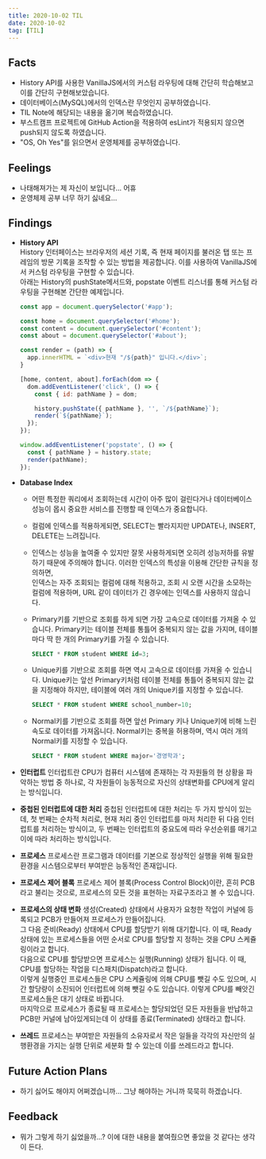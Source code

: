 ```yaml
---
title: 2020-10-02 TIL
date: 2020-10-02
tag: [TIL]
---
```


## Facts

- History API를 사용한 VanillaJS에서의 커스텀 라우팅에 대해 간단히 학습해보고 이를 간단히 구현해보았습니다.
- 데이터베이스(MySQL)에서의 인덱스란 무엇인지 공부하였습니다.
- TIL Note에 해당되는 내용을 옮기며 복습하였습니다.
- 부스트캠프 프로젝트에 GitHub Action을 적용하여 esLint가 적용되지 않으면 push되지 않도록 하였습니다.
- "OS, Oh Yes"를 읽으면서 운영체제를 공부하였습니다.

## Feelings

- 나태해져가는 제 자신이 보입니다... 어휴
- 운영체제 공부 너무 하기 싫네요...

## Findings

- **History API**  
  History 인터페이스는 브라우저의 세션 기록, 즉 현재 페이지를 불러온 탭 또는 프레임의 방문 기록을 조작할 수 있는 방법을 제공합니다. 이를 사용하여 VanillaJS에서 커스텀 라우팅을 구현할 수 있습니다.  
  아래는 History의 pushState메서드와, popstate 이벤트 리스너를 통해 커스텀 라우팅을 구현해본 간단한 예제입니다.

    ```js
    const app = document.querySelector('#app');

    const home = document.querySelector('#home');
    const content = document.querySelector('#content');
    const about = document.querySelector('#about');

    const render = (path) => {
      app.innerHTML = `<div>현재 "/${path}" 입니다.</div>`;
    }

    [home, content, about].forEach(dom => {
      dom.addEventListener('click', () => {
        const { id: pathName } = dom;

        history.pushState({ pathName }, '', `/${pathName}`);
        render(`${pathName}`);
      });
    });

    window.addEventListener('popstate', () => {
      const { pathName } = history.state;
      render(pathName);
    });
    ```

- **Database Index**  
  - 어떤 특정한 쿼리에서 조회하는데 시간이 아주 많이 걸린다거나 데이터베이스 성능이 몹시 중요한 서비스를 진행할 때 인덱스가 중요합니다.
  - 컬럼에 인덱스를 적용하게되면, SELECT는 빨라지지만 UPDATE나, INSERT, DELETE는 느려집니다.
  - 인덱스는 성능을 높여줄 수 있지만 잘못 사용하게되면 오히려 성능저하를 유발하기 때문에 주의해야 합니다. 이러한 인덱스의 특성을 이용해 간단한 규칙을 정의하면,  
  인덱스는 자주 조회되는 컬럼에 대해 적용하고, 조회 시 오랜 시간을 소모하는 컬럼에 적용하며, URL 같이 데이터가 긴 경우에는 인덱스를 사용하지 않습니다.
  - Primary키를 기반으로 조회를 하게 되면 가장 고속으로 데이터를 가져올 수 있습니다. Primary키는 테이블 전체를 통틀어 중복되지 않는 값을 가지며, 테이블마다 딱 한 개의 Primary키를 가질 수 있습니다.

      ```sql
      SELECT * FROM student WHERE id=3;
      ```

  - Unique키를 기반으로 조회를 하면 역시 고속으로 데이터를 가져올 수 있습니다. Unique키는 앞선 Primary키처럼 테이블 전체를 통틀어 중복되지 않는 값을 지정해야 하지만, 테이블에 여러 개의 Unique키를 지정할 수 있습니다.

      ```sql
      SELECT * FROM student WHERE school_number=10;
      ```

  - Normal키를 기반으로 조회를 하면 앞선 Primary 키나 Unique키에 비해 느린 속도로 데이터를 가져옵니다. Normal키는 중복을 허용하며, 역시 여러 개의 Normal키를 지정할 수 있습니다.

      ```sql
      SELECT * FROM student WHERE major='경영학과';
      ```

- **인터럽트**
  인터럽트란 CPU가 컴퓨터 시스템에 존재하는 각 자원들의 현 상황을 파악하는 방법 중 하나로, 각 자원들이 능동적으로 자신의 상태변화를 CPU에게 알리는 방식입니다.

- **중첩된 인터럽트에 대한 처리**
  중첩된 인터럽트에 대한 처리는 두 가지 방식이 있는데, 첫 번째는 순차적 처리로, 현재 처리 중인 인터럽트를 마저 처리한 뒤 다음 인터럽트를 처리하는 방식이고, 두 번째는 인터럽트의 중요도에 따라 우선순위를 매기고 이에 따라 처리하는 방식입니다.

- **프로세스**
  프로세스란 프로그램과 데이터를 기본으로 정상적인 실행을 위해 필요한 환경을 시스템으로부터 부여받은 능동적인 존재입니다.

- **프로세스 제어 블록**
  프로세스 제어 블록(Process Control Block)이란, 흔히 PCB라고 불리는 것으로, 프로세스의 모든 것을 표현하는 자료구조라고 볼 수 있습니다.

- **프로세스의 상태 변화**
  생성(Created) 상태에서 사용자가 요청한 작업이 커널에 등록되고 PCB가 만들어져 프로세스가 만들어집니다.  
  그 다음 준비(Ready) 상태에서 CPU를 할당받기 위해 대기합니다. 이 때, Ready 상태에 있는 프로세스들을 어떤 순서로 CPU를 할당할 지 정하는 것을 CPU 스케쥴링이라고 합니다.  
  다음으로 CPU를 할당받으면 프로세스는 실행(Running) 상태가 됩니다. 이 때, CPU를 할당하는 작업을 디스패치(Dispatch)라고 합니다.  
  이렇게 실행중인 프로세스들은 CPU 스케쥴링에 의해 CPU를 뺏길 수도 있으며, 시간 할당량이 소진되어 인터럽트에 의해 뺏길 수도 있습니다. 이렇게 CPU를 빼앗긴 프로세스들은 대기 상태로 바뀝니다.  
  마지막으로 프로세스가 종료될 때 프로세스는 할당되었던 모든 자원들을 반납하고 PCB만 커널에 남아있게되는데 이 상태를 종료(Terminated) 상태라고 합니다.

- **쓰레드**
  프로세스는 부여받은 자원들의 소유자로서 작은 일들을 각각의 자신만의 실행환경을 가지는 실행 단위로 세분화 할 수 있는데 이를 쓰레드라고 합니다.

## Future Action Plans

- 하기 싫어도 해야지 어쩌겠습니까... 그냥 해야하는 거니까 묵묵히 하겠습니다.

## Feedback

- 뭐가 그렇게 하기 싫었을까...? 이에 대한 내용을 붙여줬으면 좋았을 것 같다는 생각이 든다.
